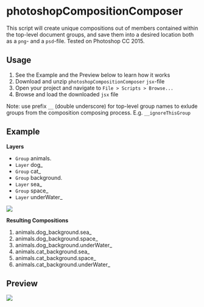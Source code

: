 # photoshopCompositionComposer
This script will create unique compositions out of members contained within the top-level document groups, and save them into a desired location both as a `png`- and a `psd`-file. Tested on Photoshop CC 2015.

## Usage
1. See the Example and the Preview below to learn how it works
2. Download and unzip `photoshopCompositionComposer` `jsx`-file
3. Open your project and navigate to `File > Scripts > Browse...`
4. Browse and load the downloaded `jsx` file

Note: use prefix `__` (double underscore) for top-level group names to exlude groups from the composition composing process. E.g. `__ignoreThisGroup`

## Example
**Layers**
 * `Group` animals.
  * `Layer` dog_
  * `Group` cat_
 * `Group` background.
  * `Layer` sea_
  * `Group` space_
  * `Layer` underWater_

![](https://raw.githubusercontent.com/mechanicious/photoshopCompositionComposer/gh-pages/layersConfiguration-v0.1.png)


**Resulting Compositions**

1. animals.dog_background.sea_
2. animals.dog_background.space_
3. animals.dog_background.underWater_
4. animals.cat_background.sea_
5. animals.cat_background.space_
6. animals.cat_background.underWater_

## Preview
![](https://raw.githubusercontent.com/mechanicious/photoshopCompositionComposer/gh-pages/saveAllCombinations-v0.1.gif)
